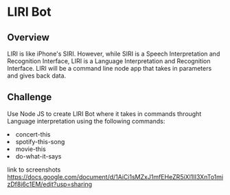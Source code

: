 <h1>LIRI Bot</h1>

<h2>Overview</h2>

LIRI is like iPhone's SIRI. However, while SIRI is a Speech Interpretation and Recognition Interface, LIRI is a Language Interpretation and Recognition Interface. LIRI will be a command line node app that takes in parameters and gives back data.

<h2>Challenge</h2>

Use Node JS to create LIRI Bot where it takes in commands throught Language interpretation using the following commands:

<li>concert-this</li>

<li>spotify-this-song</li>

<li>movie-this</li>

<li>do-what-it-says</li>
  














link to screenshots
https://docs.google.com/document/d/1AiCi1sMZxJ1mfEHeZR5iXl1II3XnTo1mizDf8i6c1EM/edit?usp=sharing
